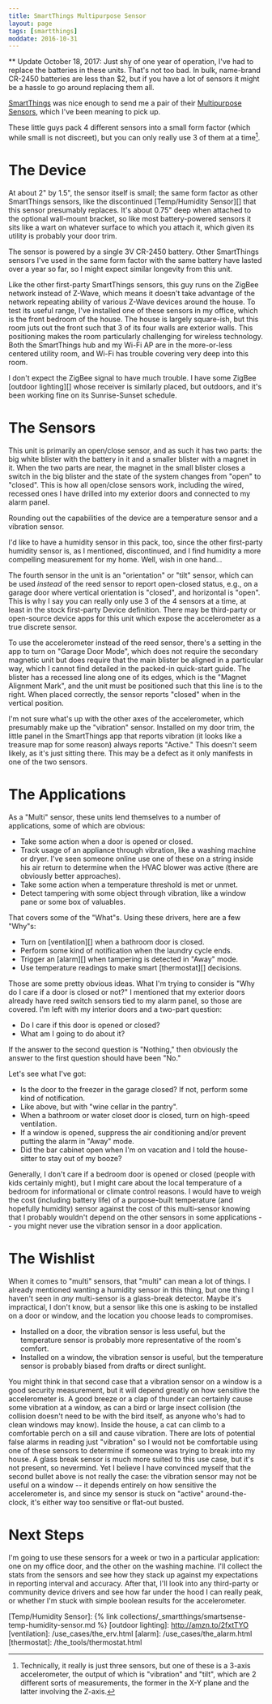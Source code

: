 ```yaml
---
title: SmartThings Multipurpose Sensor
layout: page
tags: [smartthings]
moddate: 2016-10-31
---
```


** Update October 18, 2017: Just shy of one year of operation, I've had to replace the batteries in these units. That's not too bad. In bulk, name-brand CR-2450 batteries are less than $2, but if you have a lot of sensors it might be a hassle to go around replacing them all.

[SmartThings](/the_tools/smartthings) was nice enough to send me a pair of their [Multipurpose Sensors](https://shop.smartthings.com/#!/products/samsung-smartthings-multipurpose-sensor), which I've been meaning to pick up.

These little guys pack 4 different sensors into a small form factor (which while small is not discreet), but you can only really use 3 of them at a time[^1].

[^1]: Technically, it really is just three sensors, but one of these is a 3-axis accelerometer, the output of which is "vibration" and "tilt", which are 2 different sorts of measurements, the former in the X-Y plane and the latter involving the Z-axis.

# The Device

At about 2" by 1.5", the sensor itself is small; the same form factor as other SmartThings sensors, like the discontinued [Temp/Humidity Sensor][] that this sensor presumably replaces. It's about 0.75" deep when attached to the optional wall-mount bracket, so like most battery-powered sensors it sits like a wart on whatever surface to which you attach it, which given its utility is probably your door trim.

The sensor is powered by a single 3V CR-2450 battery. Other SmartThings sensors I've used in the same form factor with the same battery have lasted over a year so far, so I might expect similar longevity from this unit.

Like the other first-party SmartThings sensors, this guy runs on the ZigBee network instead of Z-Wave, which means it doesn't take advantage of the network repeating ability of various Z-Wave devices around the house. To test its useful range, I've installed one of these sensors in my office, which is the front bedroom of the house. The house is largely square-ish, but this room juts out the front such that 3 of its four walls are exterior walls. This positioning makes the room particularly challenging for wireless technology. Both the SmartThings hub and my Wi-Fi AP are in the more-or-less centered utility room, and Wi-Fi has trouble covering very deep into this room.

I don't expect the ZigBee signal to have much trouble. I have some ZigBee [outdoor lighting][] whose receiver is similarly placed, but outdoors, and it's been working fine on its Sunrise-Sunset schedule.

# The Sensors

This unit is primarily an open/close sensor, and as such it has two parts: the big white blister with the battery in it and a smaller blister with a magnet in it. When the two parts are near, the magnet in the small blister closes a switch in the big blister and the state of the system changes from "open" to "closed". This is how all open/close sensors work, including the wired, recessed ones I have drilled into my exterior doors and connected to my alarm panel.

Rounding out the capabilities of the device are a temperature sensor and a vibration sensor.

I'd like to have a humidity sensor in this pack, too, since the other first-party humidity sensor is, as I mentioned, discontinued, and I find humidity a more compelling measurement for my home. Well, wish in one hand...

The fourth sensor in the unit is an "orientation" or "tilt" sensor, which can be used *instead* of the reed sensor to report open-closed status, e.g., on a garage door where vertical orientation is "closed", and horizontal is "open". This is why I say you can really only use 3 of the 4 sensors at a time, at least in the stock first-party Device definition. There may be third-party or open-source device apps for this unit which expose the accelerometer as a true discrete sensor.

To use the accelerometer instead of the reed sensor, there's a setting in the app to turn on "Garage Door Mode", which does not require the secondary magnetic unit but does require that the main blister be aligned in a particular way, which I cannot find detailed in the packed-in quick-start guide. The blister has a recessed line along one of its edges, which is the "Magnet Alignment Mark", and the unit must be positioned such that this line is to the right. When placed correctly, the sensor reports "closed" when in the vertical position.

I'm not sure what's up with the other axes of the accelerometer, which presumably make up the "vibration" sensor. Installed on my door trim, the little panel in the SmartThings app that reports vibration (it looks like a treasure map for some reason) always reports "Active." This doesn't seem likely, as it's just sitting there. This may be a defect as it only manifests in one of the two sensors.

# The Applications

As a "Multi" sensor, these units lend themselves to a number of applications, some of which are obvious:

* Take some action when a door is opened or closed.
* Track usage of an appliance through vibration, like a washing machine or dryer. I've seen someone online use one of these on a string inside his air return to determine when the HVAC blower was active (there are obviously better approaches).
* Take some action when a temperature threshold is met or unmet.
* Detect tampering with some object through vibration, like a window pane or some box of valuables.

That covers some of the "What"s. Using these drivers, here are a few "Why"s:

* Turn on [ventilation][] when a bathroom door is closed.
* Perform some kind of notification when the laundry cycle ends.
* Trigger an [alarm][] when tampering is detected in "Away" mode.
* Use temperature readings to make smart [thermostat][] decisions.

Those are some pretty obvious ideas. What I'm trying to consider is "Why do I care if a door is closed or not?" I mentioned that my exterior doors already have reed switch sensors tied to my alarm panel, so those are covered. I'm left with my interior doors and a two-part question:

* Do I care if this door is opened or closed?
* What am I going to do about it?

If the answer to the second question is "Nothing," then obviously the answer to the first question should have been "No."

Let's see what I've got:

* Is the door to the freezer in the garage closed? If not, perform some kind of notification.
* Like above, but with "wine cellar in the pantry".
* When a bathroom or water closet door is closed, turn on high-speed ventilation.
* If a window is opened, suppress the air conditioning and/or prevent putting the alarm in "Away" mode.
* Did the bar cabinet open when I'm on vacation and I told the house-sitter to stay out of my booze?

Generally, I don't care if a bedroom door is opened or closed (people with kids certainly might), but I might care about the local temperature of a bedroom for informational or climate control reasons. I would have to weigh the cost (including battery life) of a purpose-built temperature (and hopefully humidity) sensor against the cost of this multi-sensor knowing that I probably wouldn't depend on the other sensors in some applications -- you might never use the vibration sensor in a door application.

# The Wishlist

When it comes to "multi" sensors, that "multi" can mean a lot of things. I already mentioned wanting a humidity sensor in this thing, but one thing I haven't seen in *any* multi-sensor is a glass-break detector. Maybe it's impractical, I don't know, but a sensor like this one is asking to be installed on a door or window, and the location you choose leads to compromises.

* Installed on a door, the vibration sensor is less useful, but the temperature sensor is probably more representative of the room's comfort.
* Installed on a window, the vibration sensor is useful, but the temperature sensor is probably biased from drafts or direct sunlight.

You might think in that second case that a vibration sensor on a window is a good security measurement, but it will depend greatly on how sensitive the accelerometer is. A good breeze or a clap of thunder can certainly cause some vibration at a window, as can a bird or large insect collision (the collision doesn't need to be with the bird itself, as anyone who's had to clean windows may know). Inside the house, a cat can climb to a comfortable perch on a sill and cause vibration. There are lots of potential false alarms in reading just "vibration" so I would not be comfortable using one of these sensors to determine if someone was trying to break into my house. A glass break sensor is much more suited to this use case, but it's not present, so nevermind. Yet I believe I have convinced myself that the second bullet above is not really the case: the vibration sensor may not be useful on a window -- it depends entirely on how sensitive the accelerometer is, and since my sensor is stuck on "active" around-the-clock, it's either way too sensitive or flat-out busted.

# Next Steps

I'm going to use these sensors for a week or two in a particular application: one on my office door, and the other on the washing machine. I'll collect the stats from the sensors and see how they stack up against my expectations in reporting interval and accuracy. After that, I'll look into any third-party or community device drivers and see how far under the hood I can really peak, or whether I'm stuck with simple boolean results for the accelerometer.

[Temp/Humidity Sensor]: {% link collections/_smartthings/smartsense-temp-humidity-sensor.md %}
[outdoor lighting]: http://amzn.to/2fxtTYO
[ventilation]: /use_cases/the_erv.html
[alarm]: /use_cases/the_alarm.html
[thermostat]: /the_tools/thermostat.html
